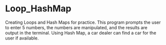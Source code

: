 # Loop_HashMap
Creating Loops and Hash Maps for practice. This program prompts the user to enter 5 numbers, the numbers are manipulated, and the results are output in the terminal. Using Hash Map, a car dealer can find a car for the user if available.
